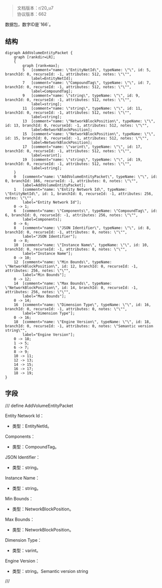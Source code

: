 # <!-- md:samp AddVolumeEntityPacket -->

> 文档版本：r/20_u7<br/>协议版本：662

<!-- md:samp AddVolumeEntityPacket -->数据包，数字ID是`166`。

## 结构

```viz
digraph AddVolumeEntityPacket {
	graph [rankdir=LR];
	{
		graph [rank=max];
		5	[comment="name: \"EntityNetId\", typeName: \"\", id: 5, branchId: 0, recurseId: -1, attributes: 512, notes: \"\"",
			label=EntityNetId];
		7	[comment="name: \"CompoundTag\", typeName: \"\", id: 7, branchId: 0, recurseId: -1, attributes: 512, notes: \"\"",
			label=CompoundTag];
		9	[comment="name: \"string\", typeName: \"\", id: 9, branchId: 0, recurseId: -1, attributes: 512, notes: \"\"",
			label=string];
		11	[comment="name: \"string\", typeName: \"\", id: 11, branchId: 0, recurseId: -1, attributes: 512, notes: \"\"",
			label=string];
		13	[comment="name: \"NetworkBlockPosition\", typeName: \"\", id: 13, branchId: 0, recurseId: -1, attributes: 512, notes: \"\"",
			label=NetworkBlockPosition];
		15	[comment="name: \"NetworkBlockPosition\", typeName: \"\", id: 15, branchId: 0, recurseId: -1, attributes: 512, notes: \"\"",
			label=NetworkBlockPosition];
		17	[comment="name: \"varint\", typeName: \"\", id: 17, branchId: 0, recurseId: -1, attributes: 512, notes: \"\"",
			label=varint];
		19	[comment="name: \"string\", typeName: \"\", id: 19, branchId: 0, recurseId: -1, attributes: 512, notes: \"\"",
			label=string];
	}
	0	[comment="name: \"AddVolumeEntityPacket\", typeName: \"\", id: 0, branchId: 166, recurseId: -1, attributes: 0, notes: \"\"",
		label=AddVolumeEntityPacket];
	1	[comment="name: \"Entity Network Id\", typeName: \"EntityNetId\", id: 1, branchId: 0, recurseId: -1, attributes: 256, notes: \"\"",
		label="Entity Network Id"];
	0 -> 1;
	6	[comment="name: \"Components\", typeName: \"CompoundTag\", id: 6, branchId: 0, recurseId: -1, attributes: 256, notes: \"\"",
		label=Components];
	0 -> 6;
	8	[comment="name: \"JSON Identifier\", typeName: \"\", id: 8, branchId: 0, recurseId: -1, attributes: 0, notes: \"\"",
		label="JSON Identifier"];
	0 -> 8;
	10	[comment="name: \"Instance Name\", typeName: \"\", id: 10, branchId: 0, recurseId: -1, attributes: 0, notes: \"\"",
		label="Instance Name"];
	0 -> 10;
	12	[comment="name: \"Min Bounds\", typeName: \"NetworkBlockPosition\", id: 12, branchId: 0, recurseId: -1, attributes: 256, notes: \"\"",
		label="Min Bounds"];
	0 -> 12;
	14	[comment="name: \"Max Bounds\", typeName: \"NetworkBlockPosition\", id: 14, branchId: 0, recurseId: -1, attributes: 256, notes: \"\"",
		label="Max Bounds"];
	0 -> 14;
	16	[comment="name: \"Dimension Type\", typeName: \"\", id: 16, branchId: 0, recurseId: -1, attributes: 0, notes: \"\"",
		label="Dimension Type"];
	0 -> 16;
	18	[comment="name: \"Engine Version\", typeName: \"\", id: 18, branchId: 0, recurseId: -1, attributes: 0, notes: \"Semantic version string\"",
		label="Engine Version"];
	0 -> 18;
	1 -> 5;
	6 -> 7;
	8 -> 9;
	10 -> 11;
	12 -> 13;
	14 -> 15;
	16 -> 17;
	18 -> 19;
}

```

## 字段

/// define
AddVolumeEntityPacket

Entity Network Id：[<!-- md:samp EntityNetId -->](refs/protocols/types/entitynetid.md)

- 类型：EntityNetId。

Components：[<!-- md:samp CompoundTag -->](refs/protocols/types/compoundtag.md)

- 类型：CompoundTag。

JSON Identifier：<!-- md:samp string -->

- 类型：string。

Instance Name：<!-- md:samp string -->

- 类型：string。

Min Bounds：[<!-- md:samp NetworkBlockPosition -->](refs/protocols/types/networkblockposition.md)

- 类型：NetworkBlockPosition。

Max Bounds：[<!-- md:samp NetworkBlockPosition -->](refs/protocols/types/networkblockposition.md)

- 类型：NetworkBlockPosition。

Dimension Type：<!-- md:samp varint -->

- 类型：varint。

Engine Version：<!-- md:samp string -->

- 类型：string。Semantic version string


///
